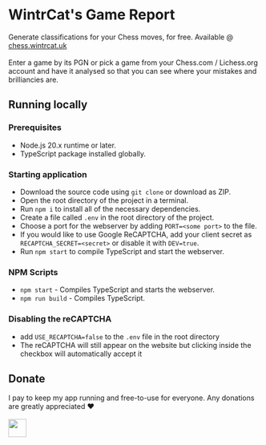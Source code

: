 # WintrCat's Game Report

Generate classifications for your Chess moves, for free. Available @ [chess.wintrcat.uk](https://chess.wintrcat.uk/)
<br><br>
Enter a game by its PGN or pick a game from your Chess.com / Lichess.org account and have it analysed so that you can see where your mistakes and brilliancies are.

## Running locally
### Prerequisites
- Node.js 20.x runtime or later.
- TypeScript package installed globally.

### Starting application
- Download the source code using `git clone` or download as ZIP.
- Open the root directory of the project in a terminal.
- Run `npm i` to install all of the necessary dependencies.
- Create a file called `.env` in the root directory of the project.
- Choose a port for the webserver by adding `PORT=<some port>` to the file.
- If you would like to use Google ReCAPTCHA, add your client secret as `RECAPTCHA_SECRET=<secret>` or disable it with `DEV=true`.
- Run `npm start` to compile TypeScript and start the webserver.

### NPM Scripts
- `npm start` - Compiles TypeScript and starts the webserver.
- `npm run build` - Compiles TypeScript.

### Disabling the reCAPTCHA
- add `USE_RECAPTCHA=false` to the `.env` file in the root directory
- The reCAPTCHA will still appear on the website but clicking inside the checkbox will automatically accept it

## Donate
I pay to keep my app running and free-to-use for everyone. Any donations are greatly appreciated ❤️
<br><br>
<a href="https://ko-fi.com/N4N7SORCC"><img height="36" style="border:0px;height:36px;" src="https://storage.ko-fi.com/cdn/kofi1.png?v=3"/></a>
